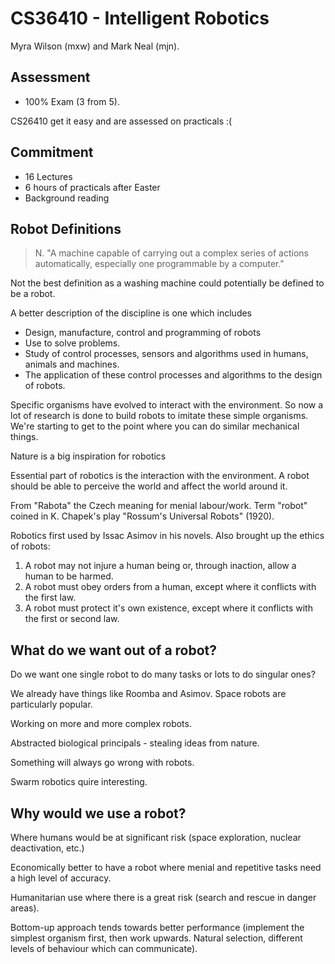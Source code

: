 CS36410 - Intelligent Robotics
==============================

Myra Wilson (mxw) and Mark Neal (mjn).

Assessment
----------

* 100% Exam (3 from 5).

CS26410 get it easy and are assessed on practicals :(


Commitment
----------

* 16 Lectures
* 6 hours of practicals after Easter
* Background reading


Robot Definitions
-----------------

> N. "A machine capable of carrying out a complex series of actions automatically, especially one programmable by a computer."

Not the best definition as a washing machine could potentially be defined to be a robot.

A better description of the discipline is one which includes

* Design, manufacture, control and programming of robots
* Use to solve problems.
* Study of control processes, sensors and algorithms used in humans, animals and machines.
* The application of these control processes and algorithms to the design of robots.

Specific organisms have evolved to interact with the environment. So now a lot of research is done to build robots to imitate these simple organisms. We're starting to get to the point where you can do similar mechanical things.

Nature is a big inspiration for robotics

Essential part of robotics is the interaction with the environment. A robot should be able to perceive the world and affect the world around it.

From "Rabota" the Czech meaning for menial labour/work. Term "robot" coined in K. Chapek's play "Rossum's Universal Robots" (1920).

Robotics first used by Issac Asimov in his novels. Also brought up the ethics of robots:

1. A robot may not injure a human being or, through inaction, allow a human to be harmed.
2. A robot must obey orders from a human, except where it conflicts with the first law.
3. A robot must protect it's own existence, except where it conflicts with the first or second law.


What do we want out of a robot?
-------------------------------

Do we want one single robot to do many tasks or lots to do singular ones?

We already have things like Roomba and Asimov. Space robots are particularly popular.

Working on more and more complex robots.

Abstracted biological principals - stealing ideas from nature.

Something will always go wrong with robots.

Swarm robotics quire interesting.


Why would we use a robot?
-------------------------

Where humans would be at significant risk (space exploration, nuclear deactivation, etc.)

Economically better to have a robot where menial and repetitive tasks need a high level of accuracy.

Humanitarian use where there is a great risk (search and rescue in danger areas).

Bottom-up approach tends towards better performance (implement the simplest organism first, then work upwards. Natural selection, different levels of behaviour which can communicate).


